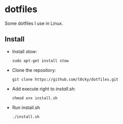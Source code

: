 # dotfiles

Some dotfiles I use in Linux.

## Install

* Install _stow_:

  ```sudo apt-get install stow```

* Clone the repository:

  ```git clone https://github.com/l0cky/dotfiles.git```

* Add execute right to _install.sh_:

  ```chmod u+x install.sh```

* Run install.sh

  ```./install.sh```
